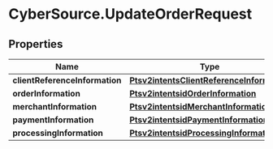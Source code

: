 # CyberSource.UpdateOrderRequest

## Properties
Name | Type | Description | Notes
------------ | ------------- | ------------- | -------------
**clientReferenceInformation** | [**Ptsv2intentsClientReferenceInformation**](Ptsv2intentsClientReferenceInformation.md) |  | [optional] 
**orderInformation** | [**Ptsv2intentsidOrderInformation**](Ptsv2intentsidOrderInformation.md) |  | [optional] 
**merchantInformation** | [**Ptsv2intentsidMerchantInformation**](Ptsv2intentsidMerchantInformation.md) |  | [optional] 
**paymentInformation** | [**Ptsv2intentsidPaymentInformation**](Ptsv2intentsidPaymentInformation.md) |  | [optional] 
**processingInformation** | [**Ptsv2intentsidProcessingInformation**](Ptsv2intentsidProcessingInformation.md) |  | [optional] 



